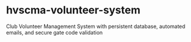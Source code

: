 # hvscma-volunteer-system
Club Volunteer Management System with persistent database, automated emails, and secure gate code validation
